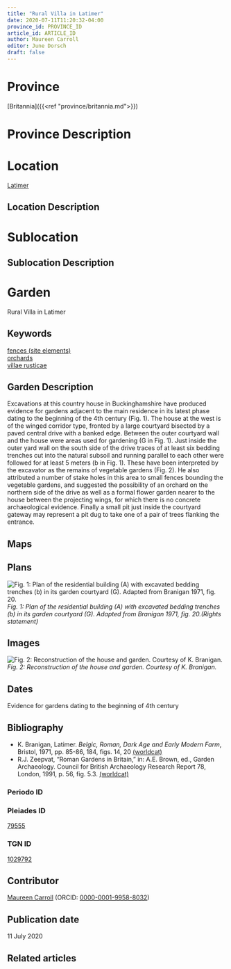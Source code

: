 ```yaml
---
title: "Rural Villa in Latimer"
date: 2020-07-11T11:20:32-04:00
province_id: PROVINCE_ID
article_id: ARTICLE_ID
author: Maureen Carroll
editor: June Dorsch
draft: false
---
```


# Province

[Britannia]({{<ref "province/britannia.md">}})  

# Province Description


# Location

[Latimer](https://pleiades.stoa.org/places/79555)

## Location Description

<!-- LEAVE THIS BLANK FOR NOW -->

# Sublocation

<!--
[AREA WITHIN LOCATION, LIKE “PALATINE HILL”](GEOREFERENCE LINK)
A sublocation is any area larger than an individual garden, but located within a location. I would always try to include a link to a controlled vocabulary here if possible. This ID may well be different from the Garden ID, e.g., Pompeii versus a Garden in one of the houses which has its own Pleiades ID.
-->

## Sublocation Description

<!-- DESCRIPTION -->

# Garden

Rural Villa in Latimer

## Keywords

[fences (site elements)](http://vocab.getty.edu/page/aat/300005044)    
[orchards](http://vocab.getty.edu/page/aat/300008890)   
[villae rusticae](http://vocab.getty.edu/page/aat/300005518)        

## Garden Description

Excavations at this country house in Buckinghamshire have produced evidence for gardens adjacent to the main residence in its latest phase dating to the beginning of the 4th century (Fig. 1). The house at the west is of the winged corridor type, fronted by a large courtyard bisected by a paved central drive with a banked edge. Between the outer courtyard wall and the house were areas used for gardening (G in Fig. 1). Just inside the outer yard wall on the south side of the drive traces of at least six bedding trenches cut into the natural subsoil and running parallel to each other were followed for at least 5 meters (b in Fig. 1). These have been interpreted by the excavator as the remains of vegetable gardens (Fig. 2). He also attributed a number of stake holes in this area to small fences bounding the vegetable gardens, and suggested the possibility of an orchard on the northern side of the drive as well as a formal flower garden nearer to the house between the projecting wings, for which there is no concrete archaeological evidence. Finally a small pit just inside the courtyard gateway may represent a pit dug to take one of a pair of trees flanking the entrance.

## Maps

<!--
![ALT_TEXT](IMG_URL)
*CAPTION*
-->

## Plans

![Fig. 1: Plan of the residential building (A) with excavated bedding trenches (b) in its garden courtyard (G). Adapted from Branigan 1971, fig. 20.](../../images/Latimer_fig_14_or_10.1a.jpg)
*Fig. 1: Plan of the residential building (A) with excavated bedding trenches (b) in its garden courtyard (G). Adapted from Branigan 1971, fig. 20.(Rights statement)*

## Images

![Fig. 2: Reconstruction of the house and garden. Courtesy of K. Branigan.](../../images/Latimer_fig_15_or_10.1b.jpg)
*Fig. 2: Reconstruction of the house and garden. Courtesy of K. Branigan.*

## Dates

Evidence for gardens dating to the beginning of 4th century

## Bibliography

*  K. Branigan, Latimer. *Belgic, Roman, Dark Age and Early Modern Farm*, Bristol, 1971, pp. 85-86, 184, figs. 14, 20 [(worldcat)](http://www.worldcat.org/oclc/462254320)
* R.J. Zeepvat, “Roman Gardens in Britain,” in: A.E. Brown, ed., Garden Archaeology. Council for British Archaeology Research Report 78, London, 1991, p. 56, fig. 5.3. [(worldcat)](http://www.worldcat.org/oclc/246578144)

### Periodo ID

<!-- [PERIODO_ID](https://pleiades.stoa.org/places/PLEIADES_ID) -->

### Pleiades ID

[79555](https://pleiades.stoa.org/places/79555)

### TGN ID

[1029792](http://vocab.getty.edu/page/tgn/1029792)

## Contributor

[Maureen Carroll](https://www.sheffield.ac.uk/archaeology/our-people/academic-staff/maureen-carroll) (ORCID: [0000-0001-9958-8032](https://orcid.org/0000-0001-9958-8032))

## Publication date

11 July 2020

## Related articles

<!-- Links to other related articles. Leave blank for now -->
